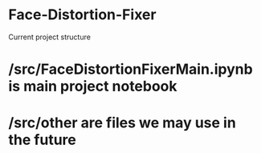 # Face-Distortion-Fixer

Current project structure

# /src/FaceDistortionFixerMain.ipynb is main project notebook

# /src/other are files we may use in the future
